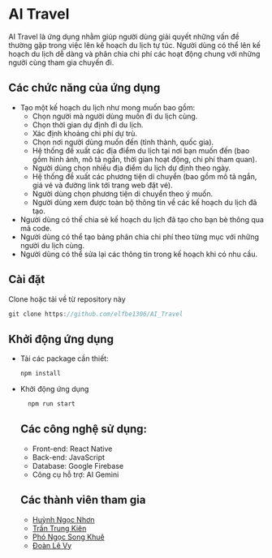 # AI Travel
AI Travel là ứng dụng nhằm giúp người dùng giải quyết những vấn đề thường gặp trong việc lên kế hoạch du lịch tự túc. Người dùng có thể lên kế hoạch du lịch dễ dàng và phân chia chi phí các hoạt động chung với những người cùng tham gia chuyến đi. 
## Các chức năng của ứng dụng
+ Tạo một kế hoạch du lịch như mong muốn bao gồm:
  + Chọn người mà người dùng muốn đi du lịch cùng.
  + Chọn thời gian dự định đi du lịch.
  + Xác định khoảng chi phí dự trù.
  + Chọn nơi người dùng muốn đến (tỉnh thành, quốc gia).
  + Hệ thống đề xuất các địa điểm du lịch tại nơi bạn muốn đến (bao gồm hình ảnh, mô tả ngắn, thời gian hoạt động, chi phí tham quan).
  + Người dùng chọn nhiều địa điểm du lịch dự định theo ngày.
  + Hệ thống đề xuất các phương tiện di chuyển (bao gồm mô tả ngắn, giá vé và đường link tới trang web đặt vé).
  + Người dùng chọn phương tiện di chuyển theo ý muốn.
  + Người dùng xem được toàn bộ thông tin về các kế hoạch du lịch đã tạo.
+ Người dùng có thế chia sẻ kế hoạch du lịch đã tạo cho bạn bè thông qua mã code.
+ Người dùng có thể tạo bảng phân chia chi phí theo từng mục với những người du lịch cùng.
+ Người dùng có thể sửa lại các thông tin trong kế hoạch khi có nhu cầu.
## Cài đặt
Clone hoặc tải về từ repository này
  ```c
  git clone https://github.com/elfbe1306/AI_Travel
  ```
## Khởi động ứng dụng
+ Tải các package cần thiết:
   ```bash
   npm install
   ```
+ Khởi động ứng dụng
  ```bash
    npm run start
   ```
  ## Các công nghệ sử dụng:
  + Front-end: React Native
  + Back-end: JavaScript
  + Database: Google Firebase
  + Công cụ hỗ trợ: AI Gemini
  ## Các thành viên tham gia
  + [Huỳnh Ngọc Nhơn](https://github.com/elfbe)
  + [Trần Trung Kiên](https://github.com/kienntheprfs)
  + [Phó Ngọc Song Khuê](https://github.com/SongKhuee)
  + [Đoàn Lê Vy](https://github.com/jun28th)

